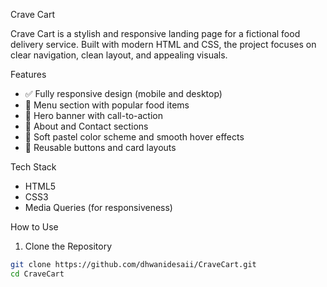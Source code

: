 Crave Cart

Crave Cart is a stylish and responsive landing page for a fictional food delivery service. Built with modern HTML and CSS, the project focuses on clear navigation, clean layout, and appealing visuals.



Features

- ✅ Fully responsive design (mobile and desktop)
- 🍕 Menu section with popular food items
- 🎯 Hero banner with call-to-action
- 📄 About and Contact sections
- 💅 Soft pastel color scheme and smooth hover effects
- 🔘 Reusable buttons and card layouts


Tech Stack

- HTML5
- CSS3
- Media Queries (for responsiveness)

How to Use

1. Clone the Repository

```bash
git clone https://github.com/dhwanidesaii/CraveCart.git
cd CraveCart
```
